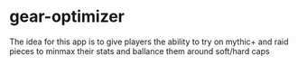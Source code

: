 # gear-optimizer
The idea for this app is to give players the ability to try on mythic+ and raid pieces to minmax their stats and ballance them around soft/hard caps

